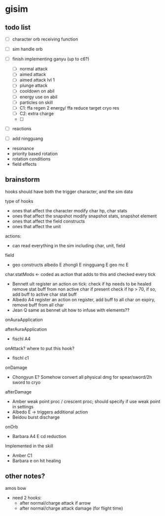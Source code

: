 # gisim

## todo list

- [ ] character orb receiving function
- [ ] sim handle orb
- [ ] finish implementing ganyu (up to c6?)

  - [ ] normal attack
  - [ ] aimed attack
  - [ ] aimed attack lvl 1
  - [ ] plunge attack
  - [ ] cooldown on abil
  - [ ] energy use on abil
  - [ ] particles on skill
  - [ ] C1: ffa regen 2 energy/ ffa reduce target cryo res
  - [ ] C2: extra charge
  - [ ]

- [ ] reactions
- [ ] add ningguang
- resonance
- priority based rotation
- rotation conditions
- field effects

## brainstorm

hooks should have both the trigger character, and the sim data

type of hooks

- ones that affect the character
  modify char hp, char stats
- ones that affect the snapshot
  modify snapshot stats, snapshot element
- ones that affect the field
  constructs
- ones that affect the unit

actions:

- can read everything in the sim including char, unit, field

field

- geo constructs
  albedo E
  zhongli E
  ningguang E
  geo mc E

char.statMods <- coded as action that adds to this and checked every tick

- Bennett ult
  register an action
  on tick:
  check if hp needs to be healed
  remove stat buff from non active char if present
  check if hp > 70, if so, add buff to active char stat buff
- Albedo A4
  register an action
  on register, add buff to all char
  on expiry, remove buff from all char
- Jean Q
  same as bennet ult
  how to infuse with elements??

onAuraApplication

afterAuraApplication

- fischl A4

onAttack? where to put this hook?

- fischl c1

onDamage

- Chongyun E? Somehow convert all physical dmg for spear/sword/2h sword to cryo

afterDamage

- Amber weak point proc / crescent proc; should specify if use weak point in settings
- Albedo E -> triggers additional action
- Beidou burst discharge

onOrb

- Barbara A4 E cd reduction

Implemented in the skill

- Amber C1
- Barbara e on hit healing

## other notes?

amos bow

- need 2 hooks:
  - after normal/charge attack if arrow
  - after normal/charge attack damage (for flight time)
